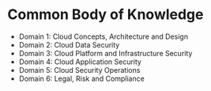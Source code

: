 # Common Body of Knowledge

- Domain 1: Cloud Concepts, Architecture and Design
- Domain 2: Cloud Data Security
- Domain 3: Cloud Platform and Infrastructure Security
- Domain 4: Cloud Application Security
- Domain 5: Cloud Security Operations
- Domain 6: Legal, Risk and Compliance
